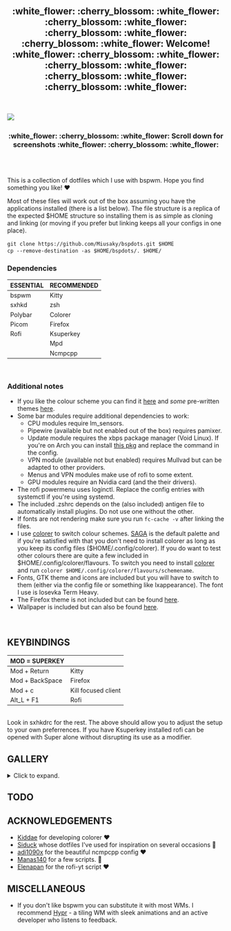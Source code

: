 <h2 align="center">:white_flower: :cherry_blossom: :white_flower: :cherry_blossom: :white_flower: :cherry_blossom: :white_flower: :cherry_blossom: :white_flower: Welcome! :white_flower: :cherry_blossom: :white_flower: :cherry_blossom: :white_flower: :cherry_blossom: :white_flower: :cherry_blossom: :white_flower: </h2></br>

![](assets/COLOUR_SAMPLES.gif) </br>

<h3 align="center"> :white_flower: :cherry_blossom: :white_flower: Scroll down for screenshots :white_flower: :cherry_blossom: :white_flower: </h3> </br> </br>


This is a collection of dotfiles which I use with bspwm. Hope you find something you like! :heart: </br>

Most of these files will work out of the box assuming you have the applications installed (there is a list below). The file structure is a replica of the expected $HOME structure so installing them is as simple as cloning and linking (or moving if you prefer but linking keeps all your configs in one place).

```
git clone https://github.com/Miusaky/bspdots.git $HOME
cp --remove-destination -as $HOME/bspdots/. $HOME/
```

<h3> Dependencies </h3>

| ESSENTIAL  | RECOMMENDED |
|------------|-------------|
| bspwm      | Kitty       |
| sxhkd    | zsh       |
| Polybar      | Colorer         |
| Picom      | Firefox     |
| Rofi       | Ksuperkey     |
|            | Mpd   |
|            | Ncmpcpp         |


</br>



<h3> Additional notes </h3>


* If you like the colour scheme you can find it [here](https://github.com/SAGAtheme/SAGA) and *some* pre-written themes [here](https://github.com/SAGAtheme/).
* Some bar modules require additional dependencies to work:
    * CPU modules require lm_sensors.
    * Pipewire (available but not enabled out of the box) requires pamixer.
    * Update module requires the xbps package manager (Void Linux). If you're on Arch you can install [this pkg](https://aur.archlinux.org/packages/checkupdates+aur) and replace the command in the config. 
    * VPN module (available not but enabled) requires Mullvad but can be adapted to other providers.
    * Menus and VPN modules make use of rofi to some extent. 
    * GPU modules require an Nvidia card (and the their drivers).
* The rofi powermenu uses loginctl. Replace the config entries with systemctl if you're using systemd. 
* The included .zshrc depends on the (also included) antigen file to automatically install plugins. Do not use one without the other. 
* If fonts are not rendering make sure you run `fc-cache -v` after linking the files. </br>
* I use [colorer](https://github.com/kiddae/colorer) to switch colour schemes. [SAGA](https://github.com/SAGAtheme/SAGA) is the default palette and if you're satisfied with that you don't need to install colorer as long as you keep its config files ($HOME/.config/colorer). If you do want to test other colours there are quite a few included in $HOME/.config/colorer/flavours. To switch you need to install [colorer](https://github.com/Kiddae/colorer) and run `colorer $HOME/.config/colorer/flavours/schemename`. 
* Fonts, GTK theme and icons are included but you will have to switch to them (either via the config file or something like lxappearance). The font I use is Iosevka Term Heavy.
* The Firefox theme is not included but can be found [here](https://github.com/SAGAtheme/Firefox).
* Wallpaper is included but can also be found [here](https://github.com/Miusaky/bspdots/blob/main/.local/share/wallpapers/wallhaven-28691g.png). 
</br>

## KEYBINDINGS
|MOD = SUPERKEY |  |
|------------|-------------|
| Mod + Return | Kitty |
| Mod + BackSpace | Firefox |
| Mod + c | Kill focused client |
| Alt_L + F1 | Rofi | 

</br>
Look in sxhkdrc for the rest. The above should allow you to adjust the setup to your own preferrences. If you have Ksuperkey installed rofi can be opened with Super alone without disrupting its use as a modifier.


## GALLERY
<details>
  <summary>Click to expand.</summary>
  
 #### SAGA
 ##### WALL
 <img src="assets/WALL.png"></br> 
 ##### ROFI
 <img src="assets/ROFI.png"></br> 
 <img src="assets/POWERMENU.png"></br> 
 ##### FIREFOX
 <img src="assets/FOX.png"></br> 
 ##### GTK
 <img src="assets/GTK.png"></br> 
 ##### LOGSEQ
 <img src="assets/LOGSEQ.png"></br> 
 ##### NCMPCPP
![](assets/NCMPCPP.gif) </br>
 ##### GEDIT
 <img src="assets/GEDIT.png"></br> 
 ##### HELIX
 <img src="assets/HELIX.png"></br> 
</details>

## TODO

## ACKNOWLEDGEMENTS
- [Kiddae](https://github.com/kiddae) for developing colorer :heart:
- [Siduck](https://github.com/siduck) whose dotfiles I've used for inspiration on several occasions :white_flower:
- [adi1090x](https://github.com/adi1090x) for the beautiful ncmpcpp config :heart:
- [Manas140](https://github.com/Manas140) for a few scripts. :white_flower:
- [Elenapan](https://github.com/elenapan) for the rofi-yt script :heart:

## MISCELLANEOUS
- If you don't like bspwm you can substitute it with most WMs. I recommend [Hypr](https://github.com/vaxerski/Hypr) - a tiling WM with sleek animations and an active developer who listens to feedback. 


